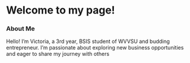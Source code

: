 <!DOCTYPE html>
<html lang="en">
<head>
    <meta charset="UTF-8">
    <meta name="viewport" content="width=device-width, initial-scale=1.0">
  </head>
<body>
    <p>
    <h1>Welcome to my page!</h1>
        <h3> About Me</h3>
    <p>Hello! I’m Victoria, a 3rd year, BSIS student of WVVSU and budding entrepreneur. I’m passionate about exploring new business opportunities and eager to share my journey with others</p>

</body>
</html>
